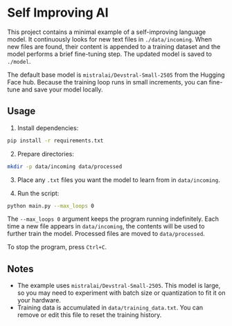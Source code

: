 # Self Improving AI

This project contains a minimal example of a self-improving language model. It
continuously looks for new text files in `./data/incoming`. When new files are
found, their content is appended to a training dataset and the model performs a
brief fine-tuning step. The updated model is saved to `./model`.

The default base model is `mistralai/Devstral-Small-2505` from the Hugging Face
hub. Because the training loop runs in small increments, you can fine-tune and
save your model locally.

## Usage

1. Install dependencies:

```bash
pip install -r requirements.txt
```

2. Prepare directories:

```bash
mkdir -p data/incoming data/processed
```

3. Place any `.txt` files you want the model to learn from in `data/incoming`.

4. Run the script:

```bash
python main.py --max_loops 0
```

The `--max_loops 0` argument keeps the program running indefinitely. Each time a
new file appears in `data/incoming`, the contents will be used to further train
the model. Processed files are moved to `data/processed`.

To stop the program, press `Ctrl+C`.

## Notes

- The example uses `mistralai/Devstral-Small-2505`. This model is large, so you
  may need to experiment with batch size or quantization to fit it on your
  hardware.
- Training data is accumulated in `data/training_data.txt`. You can remove or
  edit this file to reset the training history.

